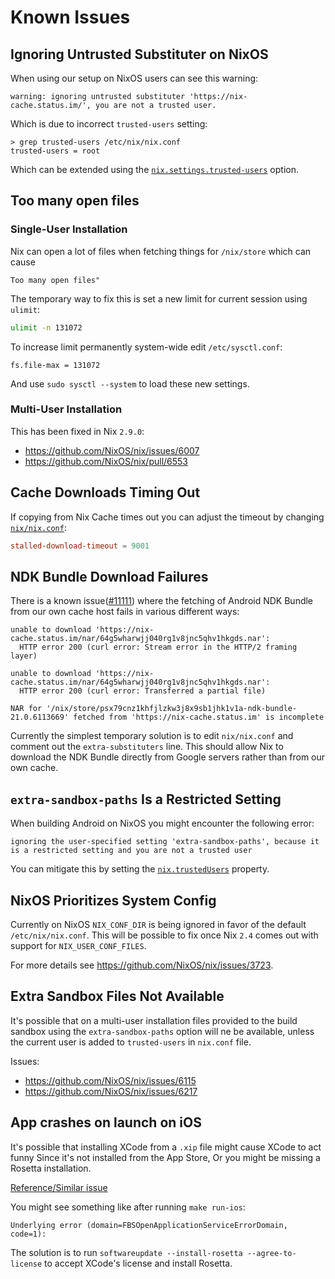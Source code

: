 # Known Issues

## Ignoring Untrusted Substituter on NixOS

When using our setup on NixOS users can see this warning:
```
warning: ignoring untrusted substituter 'https://nix-cache.status.im/', you are not a trusted user.
```
Which is due to incorrect `trusted-users` setting:
```
> grep trusted-users /etc/nix/nix.conf
trusted-users = root
```
Which can be extended using the [`nix.settings.trusted-users`](https://search.nixos.org/options?channel=23.05&show=nix.settings.trusted-users) option.

## Too many open files

### Single-User Installation

Nix can open a lot of files when fetching things for `/nix/store` which can cause
```
Too many open files"
```
The temporary way to fix this is set a new limit for current session using `ulimit`:
```sh
ulimit -n 131072
```
To increase limit permanently system-wide edit `/etc/sysctl.conf`:
```
fs.file-max = 131072
```
And use `sudo sysctl --system` to load these new settings.

### Multi-User Installation

This has been fixed in Nix `2.9.0`:

* https://github.com/NixOS/nix/issues/6007
* https://github.com/NixOS/nix/pull/6553

## Cache Downloads Timing Out

If copying from Nix Cache times out you can adjust the timeout by changing [`nix/nix.conf`](/nix/nix.conf):
```conf
stalled-download-timeout = 9001
```

## NDK Bundle Download Failures

There is a known issue([#11111](https://github.com/status-im/status-mobile/issues/11111)) where the fetching of Android NDK Bundle from our own cache host fails in various different ways:
```
unable to download 'https://nix-cache.status.im/nar/64g5wharwjj040rg1v8jnc5qhv1hkgds.nar':
  HTTP error 200 (curl error: Stream error in the HTTP/2 framing layer)
```
```
unable to download 'https://nix-cache.status.im/nar/64g5wharwjj040rg1v8jnc5qhv1hkgds.nar':
  HTTP error 200 (curl error: Transferred a partial file)
```
```
NAR for '/nix/store/psx79cnz1khfjlzkw3j8x9sb1jhk1v1a-ndk-bundle-21.0.6113669' fetched from 'https://nix-cache.status.im' is incomplete
```
Currently the simplest temporary solution is to edit `nix/nix.conf` and comment out the `extra-substituters` line.
This should allow Nix to download the NDK Bundle directly from Google servers rather than from our own cache.

## `extra-sandbox-paths` Is a Restricted Setting

When building Android on NixOS you might encounter the following error:
```
ignoring the user-specified setting 'extra-sandbox-paths', because it is a restricted setting and you are not a trusted user
```
You can mitigate this by setting the [`nix.trustedUsers`](https://nixos.org/nixos/options.html#nix.trustedusers) property.

## NixOS Prioritizes System Config

Currently on NixOS `NIX_CONF_DIR` is being ignored in favor of the default `/etc/nix/nix.conf`.
This will be possible to fix once Nix `2.4` comes out with support for `NIX_USER_CONF_FILES`.

For more details see https://github.com/NixOS/nix/issues/3723.

## Extra Sandbox Files Not Available

It's possible that on a multi-user installation files provided to the build sandbox using the `extra-sandbox-paths` option will ne be available, unless the current user is added to `trusted-users` in `nix.conf` file.

Issues:
* https://github.com/NixOS/nix/issues/6115
* https://github.com/NixOS/nix/issues/6217

## App crashes on launch on iOS

It's possible that installing XCode from a `.xip` file might cause XCode to act funny
Since it's not installed from the App Store, Or you might be missing a Rosetta installation.

[Reference/Similar issue](https://github.com/expo/expo-cli/issues/3197)

You might see something like after running `make run-ios`:
```
Underlying error (domain=FBSOpenApplicationServiceErrorDomain, code=1):
```

The solution is to run `softwareupdate --install-rosetta --agree-to-license` to accept XCode's license and install Rosetta.

